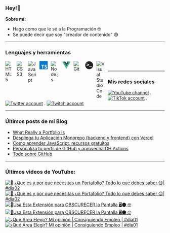 ### Hey!👋
**Sobre mí:**
- Hago como que le sé a la Programación 🤓 
- Se puede decir que soy "creador de contenido" 😅

---
### Lenguajes y herramientas

<img align="left" alt="HTML5" width="26px" src="https://cdn.jsdelivr.net/gh/devicons/devicon/icons/html5/html5-original.svg" style="padding-right:10px;" />
<img align="left" alt="CSS3" width="26px" src="https://cdn.jsdelivr.net/gh/devicons/devicon/icons/css3/css3-original.svg" style="padding-right:10px;" />
<img align="left" alt="JavaScript" width="26px" src="https://cdn.jsdelivr.net/gh/devicons/devicon/icons/javascript/javascript-original.svg" style="padding-right:10px;" />
<img align="left" alt="Typescript" width="26px" src="https://raw.githubusercontent.com/github/explore/80688e429a7d4ef2fca1e82350fe8e3517d3494d/topics/typescript/typescript.png" style="padding-right:10px;" />
<img align="left" alt="Node.js" width="26px" src="https://cdn.jsdelivr.net/gh/devicons/devicon/icons/nodejs/nodejs-original.svg" style="padding-right:10px;" />
<img align="left" alt="Vue" width="26px" src="https://raw.githubusercontent.com/github/explore/80688e429a7d4ef2fca1e82350fe8e3517d3494d/topics/vue/vue.png" style="padding-right:10px;" />
<img align="left" alt="Git" width="26px" src="https://cdn.jsdelivr.net/gh/devicons/devicon/icons/git/git-original.svg" style="padding-right:10px;" />
<img align="left" alt="Terminal" width="26px" src="https://raw.githubusercontent.com/github/explore/d92924b1d925bb134e308bd29c9de6c302ed3beb/topics/terminal/terminal.png" style="padding-right:10px;" />
<img align="left" alt="Visual Studio Code" width="26px" src="https://cdn.jsdelivr.net/gh/devicons/devicon/icons/vscode/vscode-original.svg" style="padding-right:10px;" />

<br>

---
### Mis redes sociales

[![YouTube channel](https://img.shields.io/youtube/channel/subscribers/UCKMWXwHYoy920OFEN_BM5VQ?style=social)](https://www.youtube.com/@doneberdev)
 . [![TikTok account](https://img.shields.io/endpoint?logo=TikTok&style=social&url=https%3A%2F%2Fdoneber.dev%2Ftiktok-counter%2F)](https://www.tiktok.com/@doneberdev)
 . [![Twitter account](https://img.shields.io/twitter/follow/doneberdev?label=Followers&style=social)](https://twitter.com/doneberdev)
 . [![Twitch account](https://img.shields.io/twitch/status/doneberdev?style=social)](https://twitch.tv/doneberdev)
 
---
### Últimos posts de mi Blog

<!-- BLOG-POST-LIST:START -->
- [What Really a Portfolio Is](https://doneber.dev/blog/what-really-a-portfolio-is/)
- [Despliega tu Aplicación Monorepo &lpar;backend y frontend&rpar; con Vercel](https://doneber.dev/blog/despliega-tu-aplicaci%C3%B3n-monorepo-backend-y-frontend-con-vercel/)
- [Como aprender JavaScript, recursos gratuitos](https://doneber.dev/blog/como-aprender-javascript-recursos-gratuitos/)
- [Personaliza tu perfil de GitHub y aprovecha GH Actions](https://doneber.dev/blog/personaliza-tu-perfil-de-github-y-aprovecha-gh-actions/)
- [Todo sobre GitHub](https://doneber.dev/blog/todo-sobre-github/)
<!-- BLOG-POST-LIST:END -->
 
---
### Últimos videos de YouTube:

<!-- BEGIN YOUTUBE-CARDS -->
[![📂 ¿Que es y por que necesitas un Portafolio? Todo lo que debes saber 😌| #dia02](https://ytcards.demolab.com/?id=XBvUYYtdyaM&title=%F0%9F%93%82+%C2%BFQue+es+y+por+que+necesitas+un+Portafolio%3F+Todo+lo+que+debes+saber+%F0%9F%98%8C%7C+%23dia02&lang=en&timestamp=1677465800&background_color=%230f0f0f&title_color=%23ffffff&stats_color=%23dedede&width=250&duration=991 "📂 ¿Que es y por que necesitas un Portafolio? Todo lo que debes saber 😌| #dia02")](https://www.youtube.com/watch?v=XBvUYYtdyaM#gh-dark-mode-only)[![📂 ¿Que es y por que necesitas un Portafolio? Todo lo que debes saber 😌| #dia02](https://ytcards.demolab.com/?id=XBvUYYtdyaM&title=%F0%9F%93%82+%C2%BFQue+es+y+por+que+necesitas+un+Portafolio%3F+Todo+lo+que+debes+saber+%F0%9F%98%8C%7C+%23dia02&lang=en&timestamp=1677465800&background_color=%23ffffff&title_color=%2324292f&stats_color=%2357606a&width=250&duration=991 "📂 ¿Que es y por que necesitas un Portafolio? Todo lo que debes saber 😌| #dia02")](https://www.youtube.com/watch?v=XBvUYYtdyaM#gh-light-mode-only)
[![🌌Usa Esta Extensión para OBSCURECER la Pantalla 🖥️🌑 🤓](https://ytcards.demolab.com/?id=ojROG6UgWAc&title=%F0%9F%8C%8CUsa+Esta+Extensi%C3%B3n+para+OBSCURECER+la+Pantalla+%F0%9F%96%A5%EF%B8%8F%F0%9F%8C%91+%F0%9F%A4%93&lang=en&timestamp=1677269347&background_color=%230f0f0f&title_color=%23ffffff&stats_color=%23dedede&width=250&duration=53 "🌌Usa Esta Extensión para OBSCURECER la Pantalla 🖥️🌑 🤓")](https://www.youtube.com/watch?v=ojROG6UgWAc#gh-dark-mode-only)[![🌌Usa Esta Extensión para OBSCURECER la Pantalla 🖥️🌑 🤓](https://ytcards.demolab.com/?id=ojROG6UgWAc&title=%F0%9F%8C%8CUsa+Esta+Extensi%C3%B3n+para+OBSCURECER+la+Pantalla+%F0%9F%96%A5%EF%B8%8F%F0%9F%8C%91+%F0%9F%A4%93&lang=en&timestamp=1677269347&background_color=%23ffffff&title_color=%2324292f&stats_color=%2357606a&width=250&duration=53 "🌌Usa Esta Extensión para OBSCURECER la Pantalla 🖥️🌑 🤓")](https://www.youtube.com/watch?v=ojROG6UgWAc#gh-light-mode-only)
[![¿Qué Área Elegir? Mi opinión | Consiguiendo Empleo | #dia01](https://ytcards.demolab.com/?id=0hNj-TCoXjM&title=%C2%BFQu%C3%A9+%C3%81rea+Elegir%3F+Mi+opini%C3%B3n+%7C+Consiguiendo+Empleo+%7C+%23dia01&lang=en&timestamp=1676774700&background_color=%230f0f0f&title_color=%23ffffff&stats_color=%23dedede&width=250&duration=638 "¿Qué Área Elegir? Mi opinión | Consiguiendo Empleo | #dia01")](https://www.youtube.com/watch?v=0hNj-TCoXjM#gh-dark-mode-only)[![¿Qué Área Elegir? Mi opinión | Consiguiendo Empleo | #dia01](https://ytcards.demolab.com/?id=0hNj-TCoXjM&title=%C2%BFQu%C3%A9+%C3%81rea+Elegir%3F+Mi+opini%C3%B3n+%7C+Consiguiendo+Empleo+%7C+%23dia01&lang=en&timestamp=1676774700&background_color=%23ffffff&title_color=%2324292f&stats_color=%2357606a&width=250&duration=638 "¿Qué Área Elegir? Mi opinión | Consiguiendo Empleo | #dia01")](https://www.youtube.com/watch?v=0hNj-TCoXjM#gh-light-mode-only)
<!-- END YOUTUBE-CARDS -->
